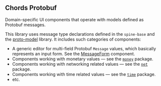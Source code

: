 ## Chords Protobuf
Domain-specific UI components that operate with models defined 
as Protobuf messages. 

This library uses message type declarations defined in the `spine-base` and
the [proto-model](../proto-model) library. It includes such categories 
of components:
- A generic editor for multi-field Protobuf `Message` values, which basically 
  represents an input form. See the 
  [MessageForm](src/main/kotlin/io/spine/chords/form/MessageForm.kt)
  component.
- Components working with monetary values — see 
  the [`money`](src/main/kotlin/io/spine/chords/money) package.
- Components working with networking related values — see
  the [`net`](src/main/kotlin/io/spine/chords/net) package.
- Components working with time related values — see
  the [`time`](src/main/kotlin/io/spine/chords/time) package.
- etc.
